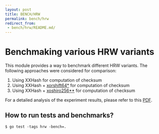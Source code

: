```yaml
---
layout: post
title: BENCH/HRW
permalink: bench/hrw
redirect_from:
 - bench/hrw/README.md/
---
```


# Benchmaking various HRW variants

This module provides a way to benchmark different HRW variants. The following approaches were considered for comparison:
1. Using XXHash for computation of checksum
2. Using XXHash + [xorshift64*](https://en.wikipedia.org/wiki/Xorshift#xorshift*) for computation of checksum
3. Using XXHash + [xoshiro256**](http://xoshiro.di.unimi.it/) for computation of checksum

For a detailed analysis of the experiment results, please refer to this [PDF](experiments.pdf).

## How to run tests and benchmarks?

```console
$ go test -tags hrw -bench=. 
```
